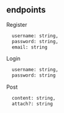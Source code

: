 ## endpoints

Register

```bash
  username: string,
  password: string,
  email: string
```

Login

```bash
  username: string,
  password: string
```

Post

```bash
  content: string,
  attach?: string
```
